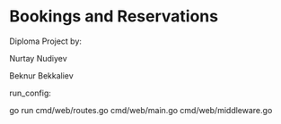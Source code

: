 # Bookings and Reservations
Diploma Project by:

Nurtay Nudiyev

Beknur Bekkaliev

run_config:

go run cmd/web/routes.go cmd/web/main.go cmd/web/middleware.go
